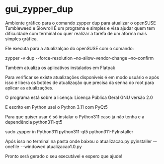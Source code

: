 # gui_zypper_dup
Ambiente gráfico para o comando zypper dup para atualizar o openSUSE Tumbleweed e Slowroll
É um programa e simples e visa ajudar quem tem dificuldade com terminal ou quer realizar a tarefa de um aforma mais simples gráfica.

Ele executa para a atualizalçao do openSUSE com o comando:

zypper -v dup --force-resolution –no-allow-vendor-change –no-confirm

Também atualiza os aplicativos instalados em Flatpak

Para verificar se existe atualizações disponíveis é em modo usuário e após isso é libera os botões de atualização que precisa da senha do root para aplicar as atualizações.

O programa está sobre a licença: Licença Pública Geral GNU versão 2.0

E escrito em Python usei o Python 3.11 com PyQt5


Para que quiser usar é só instalar o Python311 caso já não tenha e a dependência python311-qt5

sudo zypper in  Python311 python311-qt5 python311-PyInstaller

Após isso no terminal na pasta onde baixou o  atualizacao.py
pyinstaller --onefile --windowed atualizacao1.0.py

Pronto será gerado o seu executável e espero que ajude!
